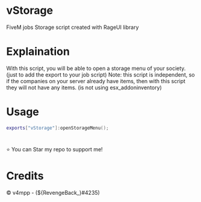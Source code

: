 # vStorage
FiveM jobs Storage script created with RageUI library

# Explaination
With this script, you will be able to open a storage menu of your society. (just to add the export to your job script)
Note: this script is independent, so if the companies on your server already have items, then with this script they will not have any items. (is not using esx_addoninventory)

# Usage
```lua
exports["vStorage"]:openStorageMenu();
```

#
⭐ You can Star my repo to support me!

# Credits
© v4mpp - (${RevengeBack_}#4235)
